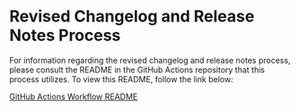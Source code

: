 # Revised Changelog and Release Notes Process

For information regarding the revised changelog and release notes process, please consult the README in the GitHub Actions repository that this process utilizes. To view this README, follow the link below:

[GitHub Actions Workflow README](https://github.com/BigSamu/OpenSearch_Change_Set_Create_Action/blob/main/README.md)